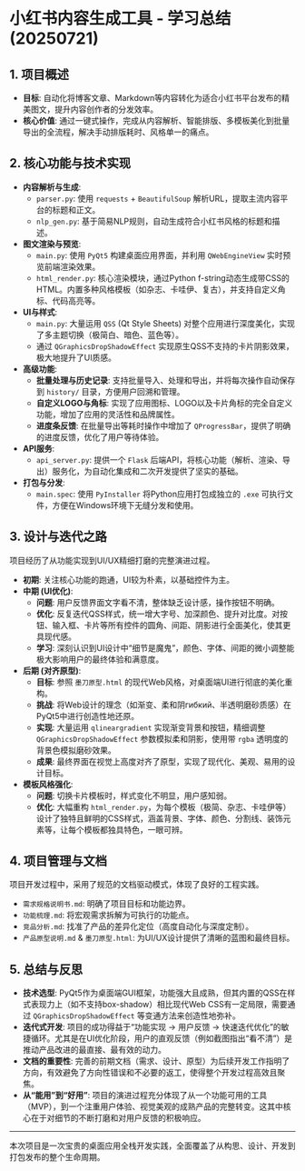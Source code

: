# 小红书内容生成工具 - 学习总结 (20250721)

## 1. 项目概述

-   **目标**: 自动化将博客文章、Markdown等内容转化为适合小红书平台发布的精美图文，提升内容创作者的分发效率。
-   **核心价值**: 通过一键式操作，完成从内容解析、智能排版、多模板美化到批量导出的全流程，解决手动排版耗时、风格单一的痛点。

## 2. 核心功能与技术实现

-   **内容解析与生成**:
    -   `parser.py`: 使用 `requests` + `BeautifulSoup` 解析URL，提取主流内容平台的标题和正文。
    -   `nlp_gen.py`: 基于简易NLP规则，自动生成符合小红书风格的标题和描述。
-   **图文渲染与预览**:
    -   `main.py`: 使用 `PyQt5` 构建桌面应用界面，并利用 `QWebEngineView` 实时预览前端渲染效果。
    -   `html_render.py`: 核心渲染模块，通过Python f-string动态生成带CSS的HTML。内置多种风格模板（如杂志、卡哇伊、复古），并支持自定义角标、代码高亮等。
-   **UI与样式**:
    -   `main.py`: 大量运用 `QSS` (Qt Style Sheets) 对整个应用进行深度美化，实现了多主题切换（极简白、暗色、蓝色等）。
    -   通过 `QGraphicsDropShadowEffect` 实现原生QSS不支持的卡片阴影效果，极大地提升了UI质感。
-   **高级功能**:
    -   **批量处理与历史记录**: 支持批量导入、处理和导出，并将每次操作自动保存到 `history/` 目录，方便用户回溯和管理。
    -   **自定义LOGO与角标**: 实现了应用图标、LOGO以及卡片角标的完全自定义功能，增加了应用的灵活性和品牌属性。
    -   **进度条反馈**: 在批量导出等耗时操作中增加了 `QProgressBar`，提供了明确的进度反馈，优化了用户等待体验。
-   **API服务**:
    -   `api_server.py`: 提供一个 `Flask` 后端API，将核心功能（解析、渲染、导出）服务化，为自动化集成和二次开发提供了坚实的基础。
-   **打包与分发**:
    -   `main.spec`: 使用 `PyInstaller` 将Python应用打包成独立的 `.exe` 可执行文件，方便在Windows环境下无缝分发和使用。

## 3. 设计与迭代之路

项目经历了从功能实现到UI/UX精细打磨的完整演进过程。

-   **初期**: 关注核心功能的跑通，UI较为朴素，以基础控件为主。
-   **中期 (UI优化)**:
    -   **问题**: 用户反馈界面文字看不清，整体缺乏设计感，操作按钮不明确。
    -   **优化**: 反复迭代QSS样式，统一增大字号、加深颜色、提升对比度。对按钮、输入框、卡片等所有控件的圆角、间距、阴影进行全面美化，使其更具现代感。
    -   **学习**: 深刻认识到UI设计中“细节是魔鬼”，颜色、字体、间距的微小调整能极大影响用户的最终体验和满意度。
-   **后期 (对齐原型)**:
    -   **目标**: 参照 `墨刀原型.html` 的现代Web风格，对桌面端UI进行彻底的美化重构。
    -   **挑战**: 将Web设计的理念（如渐变、柔和阴гибкий、半透明磨砂质感）在PyQt5中进行创造性地还原。
    -   **实现**: 大量运用 `qlineargradient` 实现渐变背景和按钮，精细调整 `QGraphicsDropShadowEffect` 参数模拟柔和阴影，使用带 `rgba` 透明度的背景色模拟磨砂效果。
    -   **成果**: 最终界面在视觉上高度对齐了原型，实现了现代化、美观、易用的设计目标。
-   **模板风格强化**:
    -   **问题**: 切换卡片模板时，样式变化不明显，用户感知弱。
    -   **优化**: 大幅重构 `html_render.py`，为每个模板（极简、杂志、卡哇伊等）设计了独特且鲜明的CSS样式，涵盖背景、字体、颜色、分割线、装饰元素等，让每个模板都独具特色，一眼可辨。

## 4. 项目管理与文档

项目开发过程中，采用了规范的文档驱动模式，体现了良好的工程实践。

-   `需求规格说明书.md`: 明确了项目目标和功能边界。
-   `功能梳理.md`: 将宏观需求拆解为可执行的功能点。
-   `竞品分析.md`: 找准了产品的差异化定位（高度自动化与深度定制）。
-   `产品原型说明.md` & `墨刀原型.html`: 为UI/UX设计提供了清晰的蓝图和最终目标。

## 5. 总结与反思

-   **技术选型**: PyQt5作为桌面端GUI框架，功能强大且成熟，但其内置的QSS在样式表现力上（如不支持box-shadow）相比现代Web CSS有一定局限，需要通过 `QGraphicsDropShadowEffect` 等变通方法来创造性地弥补。
-   **迭代式开发**: 项目的成功得益于“功能实现 -> 用户反馈 -> 快速迭代优化”的敏捷循环。尤其是在UI优化阶段，用户的直观反馈（例如截图指出“看不清”）是推动产品改进的最直接、最有效的动力。
-   **文档的重要性**: 完善的前期文档（需求、设计、原型）为后续开发工作指明了方向，有效避免了方向性错误和不必要的返工，使得整个开发过程高效且聚焦。
-   **从“能用”到“好用”**: 项目的演进过程充分体现了从一个功能可用的工具（MVP），到一个注重用户体验、视觉美观的成熟产品的完整转变。这其中核心在于对细节的不断打磨和对用户反馈的积极响应。

---

本次项目是一次宝贵的桌面应用全栈开发实践，全面覆盖了从构思、设计、开发到打包发布的整个生命周期。 